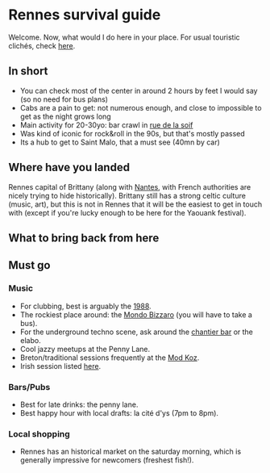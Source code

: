 # Rennes survival guide

Welcome. Now, what would I do here in your place.
For usual touristic clichés, check [here](https://www.brittanytourism.com/destinations/the-10-destinations/rennes-and-brittanys-historic-gateways/rennes/).

## In short

  - You can check most of the center in around 2 hours by feet I would say (so no need for bus plans)
  - Cabs are a pain to get: not numerous enough, and close to impossible to get as the night grows long
  - Main activity for 20-30yo: bar crawl in [rue de la soif](https://www.tourisme-rennes.com/en/discover-rennes/history-rennes/drinkers-alley-rennes/)
  - Was kind of iconic for rock&roll in the 90s, but that's mostly passed
  - Its a hub to get to Saint Malo, that a must see (40mn by car)

## Where have you landed

Rennes capital of Brittany (along with [Nantes](https://en.wikipedia.org/wiki/Nantes), with French authorities are nicely trying to hide historically).
Brittany still has a strong celtic culture (music, art), but this is not in Rennes that it will be the easiest to get in touch with (except if you're lucky enough to be here for the Yaouank festival).

## What to bring back from here

## Must go

### Music
  - For clubbing, best is arguably the [1988](https://www.1988liveclub.com/).
  - The rockiest place around: the [Mondo Bizzaro](https://mondobizarro.fr/) (you will have to take a bus).
  - For the underground techno scene, ask around the [chantier bar](https://fr-fr.facebook.com/barlechantier/) or the elabo.
  - Cool jazzy meetups at the Penny Lane.
  - Breton/traditional sessions frequently at the [Mod Koz](https://fr-fr.facebook.com/sessionmodkoz/).
  - Irish session listed [here](https://thesession.org).

### Bars/Pubs
  - Best for late drinks: the penny lane.
  - Best happy hour with local drafts: la cité d'ys (7pm to 8pm).

### Local shopping
  - Rennes has an historical market on the saturday morning, which is generally impressive for newcomers (freshest fish!).

